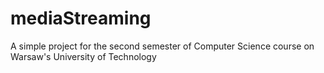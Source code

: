 # mediaStreaming
A simple project for the second semester of Computer Science course on Warsaw's University of Technology
